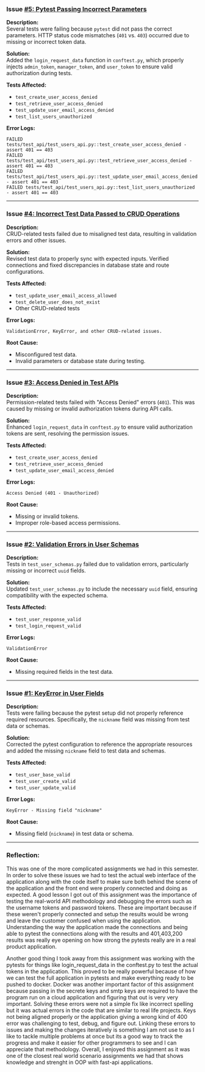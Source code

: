 ### **Issue [#5: Pytest Passing Incorrect Parameters](../../issues/5)**  
**Description:**  
Several tests were failing because `pytest` did not pass the correct parameters. HTTP status code mismatches (`401` vs. `403`) occurred due to missing or incorrect token data.

**Solution:**  
Added the `login_request_data` function in `conftest.py`, which properly injects `admin_token`, `manager_token`, and `user_token` to ensure valid authorization during tests.

**Tests Affected:**  
- `test_create_user_access_denied`  
- `test_retrieve_user_access_denied`  
- `test_update_user_email_access_denied`  
- `test_list_users_unauthorized`  

**Error Logs:**  
```
FAILED tests/test_api/test_users_api.py::test_create_user_access_denied - assert 401 == 403
FAILED tests/test_api/test_users_api.py::test_retrieve_user_access_denied - assert 401 == 403
FAILED tests/test_api/test_users_api.py::test_update_user_email_access_denied - assert 401 == 403
FAILED tests/test_api/test_users_api.py::test_list_users_unauthorized - assert 401 == 403
```

---

### **Issue [#4: Incorrect Test Data Passed to CRUD Operations](../../issues/4)**  
**Description:**  
CRUD-related tests failed due to misaligned test data, resulting in validation errors and other issues.

**Solution:**  
Revised test data to properly sync with expected inputs. Verified connections and fixed discrepancies in database state and route configurations.

**Tests Affected:**  
- `test_update_user_email_access_allowed`  
- `test_delete_user_does_not_exist`  
- Other CRUD-related tests  

**Error Logs:**  
```
ValidationError, KeyError, and other CRUD-related issues.
```

**Root Cause:**  
- Misconfigured test data.  
- Invalid parameters or database state during testing.

---

### **Issue [#3: Access Denied in Test APIs](../../issues/3)**  
**Description:**  
Permission-related tests failed with "Access Denied" errors (`401`). This was caused by missing or invalid authorization tokens during API calls.

**Solution:**  
Enhanced `login_request_data` in `conftest.py` to ensure valid authorization tokens are sent, resolving the permission issues.

**Tests Affected:**  
- `test_create_user_access_denied`  
- `test_retrieve_user_access_denied`  
- `test_update_user_email_access_denied`  

**Error Logs:**  
```
Access Denied (401 - Unauthorized)
```

**Root Cause:**  
- Missing or invalid tokens.  
- Improper role-based access permissions.

---

### **Issue [#2: Validation Errors in User Schemas](../../issues/2)**  
**Description:**  
Tests in `test_user_schemas.py` failed due to validation errors, particularly missing or incorrect `uuid` fields.

**Solution:**  
Updated `test_user_schemas.py` to include the necessary `uuid` field, ensuring compatibility with the expected schema.

**Tests Affected:**  
- `test_user_response_valid`  
- `test_login_request_valid`  

**Error Logs:**  
```
ValidationError
```

**Root Cause:**  
- Missing required fields in the test data.

---

### **Issue [#1: KeyError in User Fields](../../issues/1)**  
**Description:**  
Tests were failing because the pytest setup did not properly reference required resources. Specifically, the `nickname` field was missing from test data or schemas.

**Solution:**  
Corrected the pytest configuration to reference the appropriate resources and added the missing `nickname` field to test data and schemas.

**Tests Affected:**  
- `test_user_base_valid`  
- `test_user_create_valid`  
- `test_user_update_valid`  

**Error Logs:**  
```
KeyError - Missing field "nickname"
```

**Root Cause:**  
- Missing field (`nickname`) in test data or schema.

---
### **Reflection:**  

This was one of the more complicated assignments we had in this semester. In order to solve these issues we had to test the actual web interface of the application along with the code itself to make sure both behind the scene of the application and the front end were properly connected and doing as expected. A good lesson I got out of this assignment was the importance of testing the real-world API methodology and debugging the errors such as the username tokens and password tokens. These are important because if these weren't properly connected and setup the results would be wrong and leave the customer confused when using the application. Understanding the way the application made the connections and being able to pytest the connections along with the results and 401,403,200 results was really eye opening on how strong the pytests really are in a real product application. 

Another good thing I took away from this assignment was working with the pytests for things like login_request_data in the conftest.py to test the actual tokens in the application. This proved to be really powerful because of how we can test the full application in pytests and make everything ready to be pushed to docker. Docker was another important factor of this assignment because passing in the secrete keys and smtp keys are required to have the program run on a cloud application and figuring that out is very very important. Solving these errors were not a simple fix like incorrect spelling but it was actual errors in the code that are similar to real life projects. Keys not being aligned properly or the application giving a wrong kind of 400 error was challenging to test, debug, and figure out. Linking these errors to issues and making the changes iteratively is something I am not use to as I like to tackle multiple problems at once but its a good way to track the progress and make it easier for other programmers to see and I can appreciate that methodology. Overall, I enjoyed this assignment as it was one of the closest real world scenario assignments we had that shows knowledge and strenght in OOP with fast-api applications. 
